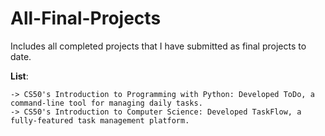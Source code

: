 # All-Final-Projects
Includes all completed projects that I have submitted as final projects to date.

**List**:
```
-> CS50's Introduction to Programming with Python: Developed ToDo, a command-line tool for managing daily tasks.
-> CS50's Introduction to Computer Science: Developed TaskFlow, a fully-featured task management platform.
```

